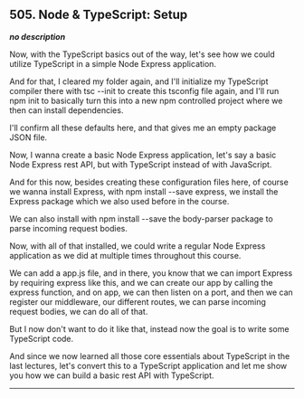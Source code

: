 ## 505. Node & TypeScript: Setup

<strong><em>no description</em></strong>

<v Instructor>Now, with the TypeScript basics</v> out of the way, let's see how
we could utilize TypeScript in a simple Node Express application. 

And for that, I cleared my folder again, and I'll initialize my TypeScript
compiler there with tsc --init to create this tsconfig file again, and I'll run
npm init to basically turn this into a new npm controlled project where we then
can install dependencies. 

I'll confirm all these defaults here, and that gives me an empty package JSON
file. 

Now, I wanna create a basic Node Express application, let's say a basic Node
Express rest API, but with TypeScript instead of with JavaScript. 

And for this now, besides creating these configuration files here, of course we
wanna install Express, with npm install --save express, we install the Express
package which we also used before in the course. 

We can also install with npm install --save the body-parser package to parse
incoming request bodies. 

Now, with all of that installed, we could write a regular Node Express
application as we did at multiple times throughout this course. 

We can add a app.js file, and in there, you know that we can import Express by
requiring express like this, and we can create our app by calling the express
function, and on app, we can then listen on a port, and then we can register our
middleware, our different routes, we can parse incoming request bodies, we can
do all of that. 

But I now don't want to do it like that, instead now the goal is to write some
TypeScript code. 

And since we now learned all those core essentials about TypeScript in the last
lectures, let's convert this to a TypeScript application and let me show you how
we can build a basic rest API with TypeScript. 

---
